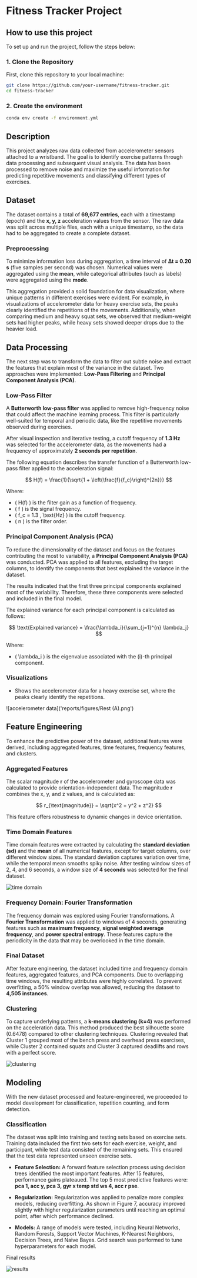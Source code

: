 # Fitness Tracker Project

## How to use this project
To set up and run the project, follow the steps below:

### 1. Clone the Repository

First, clone this repository to your local machine:

```bash
git clone https://github.com/your-username/fitness-tracker.git
cd fitness-tracker
```

### 2. Create the environment
```bash
conda env create -f environment.yml
```

## Description

This project analyzes raw data collected from accelerometer sensors attached to a wristband. The goal is to identify exercise patterns through data processing and subsequent visual analysis. The data has been processed to remove noise and maximize the useful information for predicting repetitive movements and classifying different types of exercises.

## Dataset

The dataset contains a total of **69,677 entries**, each with a timestamp (epoch) and the **x, y, z** acceleration values from the sensor. The raw data was split across multiple files, each with a unique timestamp, so the data had to be aggregated to create a complete dataset.

### Preprocessing

To minimize information loss during aggregation, a time interval of **∆t = 0.20 s** (five samples per second) was chosen. Numerical values were aggregated using the **mean**, while categorical attributes (such as labels) were aggregated using the **mode**.

This aggregation provided a solid foundation for data visualization, where unique patterns in different exercises were evident. For example, in visualizations of accelerometer data for heavy exercise sets, the peaks clearly identified the repetitions of the movements. Additionally, when comparing medium and heavy squat sets, we observed that medium-weight sets had higher peaks, while heavy sets showed deeper drops due to the heavier load.

## Data Processing

The next step was to transform the data to filter out subtle noise and extract the features that explain most of the variance in the dataset. Two approaches were implemented: **Low-Pass Filtering** and **Principal Component Analysis (PCA)**.

### Low-Pass Filter

A **Butterworth low-pass filter** was applied to remove high-frequency noise that could affect the machine learning process. This filter is particularly well-suited for temporal and periodic data, like the repetitive movements observed during exercises.

After visual inspection and iterative testing, a cutoff frequency of **1.3 Hz** was selected for the accelerometer data, as the movements had a frequency of approximately **2 seconds per repetition**.

The following equation describes the transfer function of a Butterworth low-pass filter applied to the acceleration signal:

$$
H(f) = \frac{1}{\sqrt{1 + \left(\frac{f}{f_c}\right)^{2n}}}
$$

Where:
- \( H(f) \) is the filter gain as a function of frequency.
- \( f \) is the signal frequency.
- \( f_c = 1.3 \, \text{Hz} \) is the cutoff frequency.
- \( n \) is the filter order.
### Principal Component Analysis (PCA)

To reduce the dimensionality of the dataset and focus on the features contributing the most to variability, a **Principal Component Analysis (PCA)** was conducted. PCA was applied to all features, excluding the target columns, to identify the components that best explained the variance in the dataset.

The results indicated that the first three principal components explained most of the variability. Therefore, these three components were selected and included in the final model.

The explained variance for each principal component is calculated as follows:

$$
\text{Explained variance} = \frac{\lambda_i}{\sum_{j=1}^{n} \lambda_j}
$$

Where:
- \( \lambda_i \) is the eigenvalue associated with the \(i\)-th principal component.

### Visualizations

- Shows the accelerometer data for a heavy exercise set, where the peaks clearly identify the repetitions.

![accelerometer data]('reports/figures/Rest (A).png')

## Feature Engineering

To enhance the predictive power of the dataset, additional features were derived, including aggregated features, time features, frequency features, and clusters.

### Aggregated Features

The scalar magnitude **r** of the accelerometer and gyroscope data was calculated to provide orientation-independent data. The magnitude **r** combines the x, y, and z values, and is calculated as:

$$
r_{\text{magnitude}} = \sqrt{x^2 + y^2 + z^2}
$$

This feature offers robustness to dynamic changes in device orientation.

### Time Domain Features

Time domain features were extracted by calculating the **standard deviation (sd)** and the **mean** of all numerical features, except for target columns, over different window sizes. The standard deviation captures variation over time, while the temporal mean smooths spiky noise. After testing window sizes of 2, 4, and 6 seconds, a window size of **4 seconds** was selected for the final dataset.

![time domain](reports/figures/time_domain.png)

### Frequency Domain: Fourier Transformation

The frequency domain was explored using Fourier transformations. A **Fourier Transformation** was applied to windows of 4 seconds, generating features such as **maximum frequency**, **signal weighted average frequency**, and **power spectral entropy**. These features capture the periodicity in the data that may be overlooked in the time domain.



### Final Dataset

After feature engineering, the dataset included time and frequency domain features, aggregated features, and PCA components. Due to overlapping time windows, the resulting attributes were highly correlated. To prevent overfitting, a 50% window overlap was allowed, reducing the dataset to **4,505 instances**.

### Clustering

To capture underlying patterns, a **k-means clustering (k=4)** was performed on the acceleration data. This method produced the best silhouette score (0.6478) compared to other clustering techniques. Clustering revealed that Cluster 1 grouped most of the bench press and overhead press exercises, while Cluster 2 contained squats and Cluster 3 captured deadlifts and rows with a perfect score.

![clustering](reports/figures/clustering.png)

## Modeling

With the new dataset processed and feature-engineered, we proceeded to model development for classification, repetition counting, and form detection.

### Classification

The dataset was split into training and testing sets based on exercise sets. Training data included the first two sets for each exercise, weight, and participant, while test data consisted of the remaining sets. This ensured that the test data represented unseen exercise sets.

- **Feature Selection:** A forward feature selection process using decision trees identified the most important features. After 15 features, performance gains plateaued. The top 5 most predictive features were: **pca 1, acc y, pca 3, gyr x temp std ws 4, acc r pse**.

- **Regularization:** Regularization was applied to penalize more complex models, reducing overfitting. As shown in Figure 7, accuracy improved slightly with higher regularization parameters until reaching an optimal point, after which performance declined.

- **Models:** A range of models were tested, including Neural Networks, Random Forests, Support Vector Machines, K-Nearest Neighbors, Decision Trees, and Naive Bayes. Grid search was performed to tune hyperparameters for each model.

Final results

![results](reports/figures/results.png)